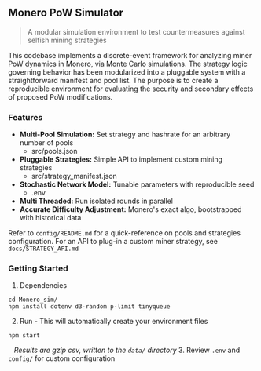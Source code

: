 ## Monero PoW Simulator
> A modular simulation environment to test countermeasures against selfish mining strategies

This codebase implements a discrete-event framework for analyzing miner PoW dynamics in Monero, via Monte Carlo simulations. The strategy logic governing behavior has been modularized into a pluggable system with a straightforward manifest and pool list. The purpose is to create a reproducible environment for evaluating the security and secondary effects of proposed PoW modifications.

### Features
- **Multi-Pool Simulation:**  Set strategy and hashrate for an arbitrary number of pools 
  - src/pools.json
- **Pluggable Strategies:**  Simple API to implement custom mining strategies
  - src/strategy_manifest.json
- **Stochastic Network Model:**  Tunable parameters with reproducible seed
  - .env
- **Multi Threaded:** Run isolated rounds in parallel
- **Accurate Difficulty Adjustment:**  Monero's exact algo, bootstrapped with historical data 

Refer to `config/README.md` for a quick-reference on pools and strategies configuration. For an API to plug-in a custom miner strategy, see `docs/STRATEGY_API.md`

### Getting Started
1. Dependencies
```
cd Monero_sim/
npm install dotenv d3-random p-limit tinyqueue
```
2. Run - This will automatically create your environment files
```
npm start
```
&nbsp;&nbsp;&nbsp;*Results are gzip csv, written to the `data/` directory*
3. Review `.env` and `config/` for custom configuration   

